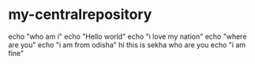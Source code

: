 # my-centralrepository
echo "who am i"
echo "Hello world"
echo "i love my nation"
echo "where are you"
echo "i am from odisha"
hi this is sekha
who are you
echo "i am fine"
